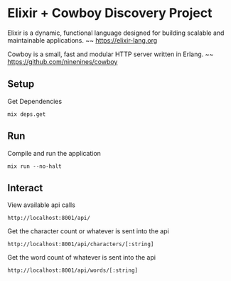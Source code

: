 Elixir + Cowboy Discovery Project
======
Elixir is a dynamic, functional language designed for building scalable and maintainable applications. ~~ https://elixir-lang.org

Cowboy is a small, fast and modular HTTP server written in Erlang. ~~ https://github.com/ninenines/cowboy

Setup
-----
Get Dependencies

`mix deps.get`

Run
-----
Compile and run the application

`mix run --no-halt`

Interact
-----
View available api calls

`http://localhost:8001/api/`


Get the character count or whatever is sent into the api

`http://localhost:8001/api/characters/[:string]`


Get the word count of whatever is sent into the api

`http://localhost:8001/api/words/[:string]`